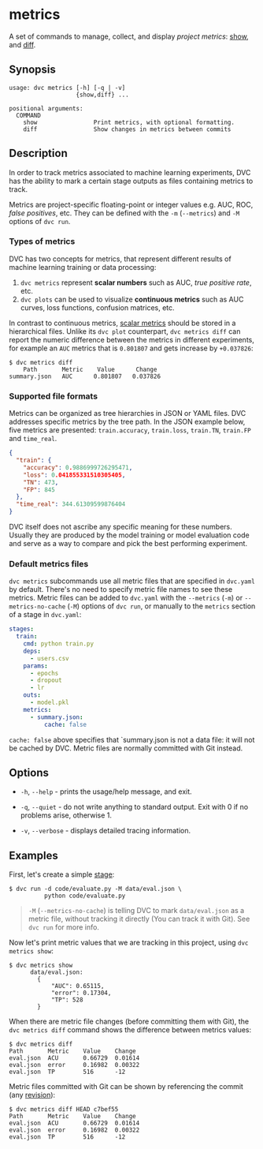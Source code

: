 # metrics

A set of commands to manage, collect, and display _project metrics_:
[show](/doc/command-reference/metrics/show), and
[diff](/doc/command-reference/metrics/diff).

## Synopsis

```usage
usage: dvc metrics [-h] [-q | -v]
                   {show,diff} ...

positional arguments:
  COMMAND
    show                Print metrics, with optional formatting.
    diff                Show changes in metrics between commits
```

## Description

In order to track metrics associated to machine learning experiments, DVC has
the ability to mark a certain stage <abbr>outputs</abbr> as files containing
metrics to track.

Metrics are project-specific floating-point or integer values e.g. AUC, ROC,
_false positives_, etc. They can be defined with the `-m` (`--metrics`) and `-M`
options of `dvc run`.

### Types of metrics

DVC has two concepts for metrics, that represent different results of machine
learning training or data processing:

1. `dvc metrics` represent **scalar numbers** such as AUC, _true positive rate_,
   etc.
2. `dvc plots` can be used to visualize **continuous metrics** such as AUC
   curves, loss functions, confusion matrices, etc.

In contrast to continuous metrics,
[scalar metrics](/doc/command-reference/metrics) should be stored in a
hierarchical files. Unlike its `dvc plot` counterpart, `dvc metrics diff` can
report the numeric difference between the metrics in different experiments, for
example an `AUC` metrics that is `0.801807` and gets increase by `+0.037826`:

```dvc
$ dvc metrics diff
    Path       Metric    Value      Change
summary.json   AUC      0.801807   0.037826
```

### Supported file formats

Metrics can be organized as tree hierarchies in JSON or YAML files. DVC
addresses specific metrics by the tree path. In the JSON example below, five
metrics are presented: `train.accuracy`, `train.loss`, `train.TN`, `train.FP`
and `time_real`.

```json
{
  "train": {
    "accuracy": 0.9886999726295471,
    "loss": 0.041855331510305405,
    "TN": 473,
    "FP": 845
  },
  "time_real": 344.61309599876404
}
```

DVC itself does not ascribe any specific meaning for these numbers. Usually they
are produced by the model training or model evaluation code and serve as a way
to compare and pick the best performing experiment.

### Default metrics files

`dvc metrics` subcommands use all metric files that are specified in `dvc.yaml`
by default. There's no need to specify metric file names to see these metrics.
Metric files can be added to `dvc.yaml` with the `--metrics` (`-m`) or
`--metrics-no-cache` (`-M`) options of `dvc run`, or manually to the `metrics`
section of a stage in `dvc.yaml`:

```yaml
stages:
  train:
    cmd: python train.py
    deps:
      - users.csv
    params:
      - epochs
      - dropout
      - lr
    outs:
      - model.pkl
    metrics:
      - summary.json:
          cache: false
```

`cache: false` above specifies that `summary.json is not a data file: it will
not be <abbr>cached</abbr> by DVC. Metric files are normally committed with Git
instead.

## Options

- `-h`, `--help` - prints the usage/help message, and exit.

- `-q`, `--quiet` - do not write anything to standard output. Exit with 0 if no
  problems arise, otherwise 1.

- `-v`, `--verbose` - displays detailed tracing information.

## Examples

First, let's create a simple [stage](/doc/command-reference/run):

```dvc
$ dvc run -d code/evaluate.py -M data/eval.json \
          python code/evaluate.py
```

> `-M` (`--metrics-no-cache`) is telling DVC to mark `data/eval.json` as a
> metric file, without tracking it directly (You can track it with Git). See
> `dvc run` for more info.

Now let's print metric values that we are tracking in this <abbr>project</abbr>,
using `dvc metrics show`:

```dvc
$ dvc metrics show
      data/eval.json:
		{
		    "AUC": 0.65115,
		    "error": 0.17304,
		    "TP": 528
		}
```

When there are metric file changes (before committing them with Git), the
`dvc metrics diff` command shows the difference between metrics values:

```dvc
$ dvc metrics diff
Path       Metric    Value    Change
eval.json  ACU       0.66729  0.01614
eval.json  error     0.16982  0.00322
eval.json  TP        516      -12
```

Metric files committed with Git can be shown by referencing the commit (any
[revision](https://git-scm.com/docs/revisions)):

```dvc
$ dvc metrics diff HEAD c7bef55
Path       Metric    Value    Change
eval.json  ACU       0.66729  0.01614
eval.json  error     0.16982  0.00322
eval.json  TP        516      -12
```
